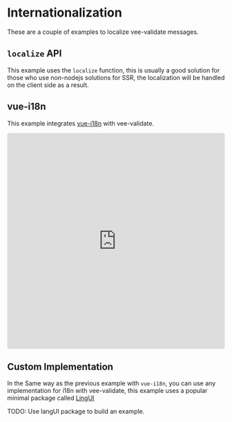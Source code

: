 # Internationalization

These are a couple of examples to localize vee-validate messages.

## `localize` API

This example uses the `localize` function, this is usually a good solution for those who use non-nodejs solutions for SSR, the localization will be handled on the client side as a result.

## vue-i18n

This example integrates [vue-i18n](https://kazupon.github.io/vue-i18n/) with vee-validate.

<iframe src="https://codesandbox.io/embed/veevalidate-30-async-rule-example-9vs4l?fontsize=14" title="VeeValidate 3.0 - VueI18n Integration" allow="geolocation; microphone; camera; midi; vr; accelerometer; gyroscope; payment; ambient-light-sensor; encrypted-media" style="width:100%; height:500px; border:0; border-radius: 4px; overflow:hidden;" sandbox="allow-modals allow-forms allow-popups allow-scripts allow-same-origin"></iframe>

## Custom Implementation

In the Same way as the previous example with `vue-i18n`, you can use any implementation for i18n with vee-validate, this example uses a popular minimal package called [LingUI](https://lingui.js.org/)

TODO: Use langUI package to build an example.
